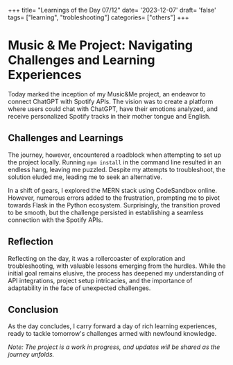 +++
title= "Learnings of the Day 07/12"
date= '2023-12-07'
draft= 'false'
tags= ["learning", "trobleshooting"]
categories= ["others"]
+++

# Music & Me Project: Navigating Challenges and Learning Experiences

Today marked the inception of my Music&Me project, an endeavor to connect ChatGPT with Spotify APIs. The vision was to create a platform where users could chat with ChatGPT, have their emotions analyzed, and receive personalized Spotify tracks in their mother tongue and English.

## Challenges and Learnings

The journey, however, encountered a roadblock when attempting to set up the project locally. Running `npm install` in the command line resulted in an endless hang, leaving me puzzled. Despite my attempts to troubleshoot, the solution eluded me, leading me to seek an alternative.

In a shift of gears, I explored the MERN stack using CodeSandbox online. However, numerous errors added to the frustration, prompting me to pivot towards Flask in the Python ecosystem. Surprisingly, the transition proved to be smooth, but the challenge persisted in establishing a seamless connection with the Spotify APIs.

## Reflection

Reflecting on the day, it was a rollercoaster of exploration and troubleshooting, with valuable lessons emerging from the hurdles. While the initial goal remains elusive, the process has deepened my understanding of API integrations, project setup intricacies, and the importance of adaptability in the face of unexpected challenges.

## Conclusion

As the day concludes, I carry forward a day of rich learning experiences, ready to tackle tomorrow's challenges armed with newfound knowledge.

*Note: The project is a work in progress, and updates will be shared as the journey unfolds.*


